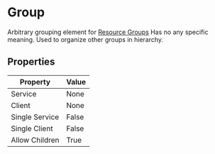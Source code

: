 # Group

Arbitrary grouping element for [Resource Groups](../../../concepts/resource-group/index.md)
Has no any specific meaning. Used to organize other groups in hierarchy.

## Properties

| Property       | Value |
| -------------- | ----- |
| Service        | None  |
| Client         | None  |
| Single Service | False |
| Single Client  | False |
| Allow Children | True  |
